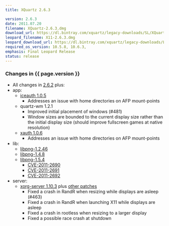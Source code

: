 ```yaml
---
title: XQuartz 2.6.3

version: 2.6.3
date: 2011.07.20
filename: XQuartz-2.6.3.dmg
download_url: https://dl.bintray.com/xquartz/legacy-downloads/SL/XQuartz-2.6.3.dmg
leopard_filename: X11-2.6.3.dmg
leopard_download_url: https://dl.bintray.com/xquartz/legacy-downloads/Leopard/X11-2.6.3.dmg
required_os_version: 10.5.8, 10.6.3,
emphasis: Final Leopard Release
status: release
---
```


### Changes in {{ page.version }} ###
  * All changes in [2.6.2](XQuartz-2.6.2.html) plus:
  * app:
    * [iceauth 1.0.5](https://lists.freedesktop.org/archives/xorg-announce/2011-May/001668.html)
      * Addresses an issue with home directories on AFP mount-points
    * quartz-wm 1.2.1
      * Improved initial placement of windows (#481)
      * Window sizes are bounded to the current display size rather than the initial display size (should improve fullscreen games at native resolution)
    * [xauth 1.0.6](https://lists.freedesktop.org/archives/xorg-announce/2011-May/001667.html)
      * Addresses an issue with home directories on AFP mount-points
  * lib:
    * [libpng-1.2.46](https://sourceforge.net/mailarchive/forum.php?thread_name=CA%2BPdXcubc%2BH59ORvnBZQ6BN7C7MBm-_i-RV64i2Tg5gzNRFoig%40mail.gmail.com&forum_name=png-mng-announce)
    * [libpng-1.4.8](https://sourceforge.net/mailarchive/forum.php?thread_name=CA%2BPdXcs3H_BaDO88mgX_gjoh9b32eynYYFpLbE853%2BK-8ODknA%40mail.gmail.com&forum_name=png-mng-announce)
    * [libpng-1.5.4](https://sourceforge.net/mailarchive/forum.php?thread_name=CA%2BPdXcs3H_BaDO88mgX_gjoh9b32eynYYFpLbE853%2BK-8ODknA%40mail.gmail.com&forum_name=png-mng-announce)
      * [CVE-2011-2690](https://cve.mitre.org/cgi-bin/cvename.cgi?name=CVE-2011-2690)
      * [CVE-2011-2691](https://cve.mitre.org/cgi-bin/cvename.cgi?name=CVE-2011-2691)
      * [CVE-2011-2692](https://cve.mitre.org/cgi-bin/cvename.cgi?name=CVE-2011-2692)
  * server:
    * [xorg-server 1.10.3](https://lists.freedesktop.org/archives/xorg-announce/2011-July/001710.html) plus [other patches](https://github.com/XQuartz/xorg-server/commits/XQuartz-2.6.3)
      * Fixed a crash in RandR when resizing while displays are asleep (#463)
      * Fixed a crash in RandR when launching X11 while displays are asleep
      * Fixed a crash in rootless when resizing to a larger display
      * Fixed a possible race crash at shutdown

